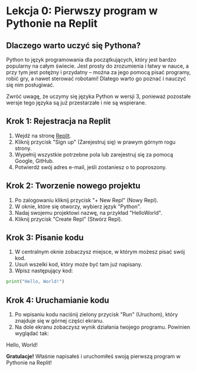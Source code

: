 # Lekcja 0: Pierwszy program w Pythonie na Replit
## Dlaczego warto uczyć się Pythona?

Python to język programowania dla początkujących, który jest bardzo popularny na całym świecie. Jest prosty do zrozumienia i łatwy w nauce, a przy tym jest potężny i przydatny – można za jego pomocą pisać programy, robić gry, a nawet sterować robotami! Dlatego warto go poznać i nauczyć się nim posługiwać.

Zwróć uwagę, że uczymy się języka Python w wersji 3, ponieważ pozostałe wersje tego języka są już przestarzałe i nie są wspierane.



## Krok 1: Rejestracja na Replit
1. Wejdź na stronę [Replit](https://replit.com/).
2. Kliknij przycisk "Sign up" (Zarejestruj się) w prawym górnym rogu strony.
3. Wypełnij wszystkie potrzebne pola lub zarejestruj się za pomocą Google, GitHub.
4. Potwierdź swój adres e-mail, jeśli zostaniesz o to poproszony.

## Krok 2: Tworzenie nowego projektu
1. Po zalogowaniu kliknij przycisk "+ New Repl" (Nowy Repl).
2. W oknie, które się otworzy, wybierz język "Python".
3. Nadaj swojemu projektowi nazwę, na przykład "HelloWorld".
4. Kliknij przycisk "Create Repl" (Stwórz Repl).

## Krok 3: Pisanie kodu
1. W centralnym oknie zobaczysz miejsce, w którym możesz pisać swój kod.
2. Usuń wszelki kod, który może być tam już napisany.
3. Wpisz następujący kod:
```python
print("Hello, World!")
```

## Krok 4: Uruchamianie kodu
1. Po wpisaniu kodu naciśnij zielony przycisk "Run" (Uruchom), który znajduje się w górnej części ekranu.
2. Na dole ekranu zobaczysz wynik działania twojego programu. Powinien wyglądać tak:

Hello, World!

**Gratulacje!** Właśnie napisałeś i uruchomiłeś swoją pierwszą program w Pythonie na Replit!


